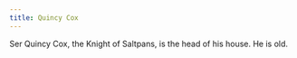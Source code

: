```yaml
---
title: Quincy Cox
---
```


Ser Quincy Cox, the Knight of Saltpans, is the head of his house. He is old. 


